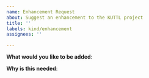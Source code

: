 ```yaml
---
name: Enhancement Request
about: Suggest an enhancement to the KUTTL project
title: ''
labels: kind/enhancement
assignees: ''

---
```


<!-- Please only use this template for submitting enhancement requests.
Implementing your enhancement will follow the KEP process: https://github.com/kudobuilder/kuttl/blob/master/keps/0001-kep-process.md
-->

**What would you like to be added**:

**Why is this needed**:
